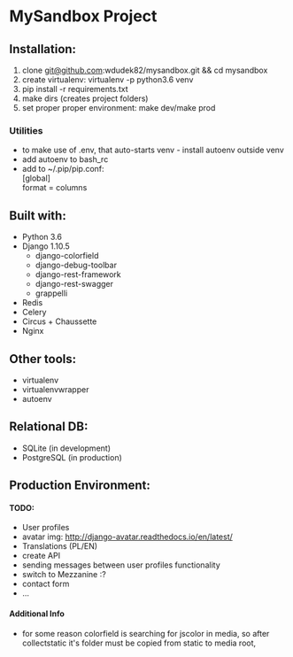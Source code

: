 # MySandbox Project

## Installation:
1. clone git@github.com:wdudek82/mysandbox.git && cd mysandbox
2. create virtualenv: virtualenv -p python3.6 venv
3. pip install -r requirements.txt
4. make dirs (creates project folders)
5. set proper proper environment: make dev/make prod

### Utilities
- to make use of .env, that auto-starts venv - install autoenv outside venv
- add autoenv to bash_rc
- add to ~/.pip/pip.conf:<br>
[global]<br>
    format = columns

## Built with:
- Python 3.6
- Django 1.10.5
    - django-colorfield
    - django-debug-toolbar
    - django-rest-framework
    - django-rest-swagger
    - grappelli
- Redis
- Celery
- Circus + Chaussette
- Nginx

## Other tools:
- virtualenv
- virtualenvwrapper
- autoenv

## Relational DB:
- SQLite (in development)
- PostgreSQL (in production)


## Production Environment:

#### TODO:
- User profiles
- avatar img: http://django-avatar.readthedocs.io/en/latest/
- Translations (PL/EN)
- create API
- sending messages between user profiles functionality
- switch to Mezzanine :?
- contact form
- ...

#### Additional Info
- for some reason colorfield is searching for jscolor in media, so after collectstatic it's folder must be copied
 from static to media root,